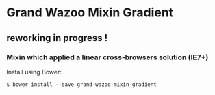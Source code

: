 Grand Wazoo Mixin Gradient
==========================

## reworking in progress !

### Mixin which applied a linear cross-browsers solution (IE7+)

Install using Bower:

    $ bower install --save grand-wazoo-mixin-gradient